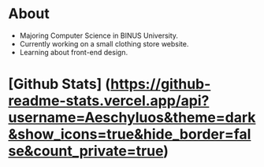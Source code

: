 # About
* Majoring Computer Science in BINUS University.
* Currently working on a small clothing store website.
* Learning about front-end design.

# [Github Stats] (https://github-readme-stats.vercel.app/api?username=Aeschyluos&theme=dark&show_icons=true&hide_border=false&count_private=true)
